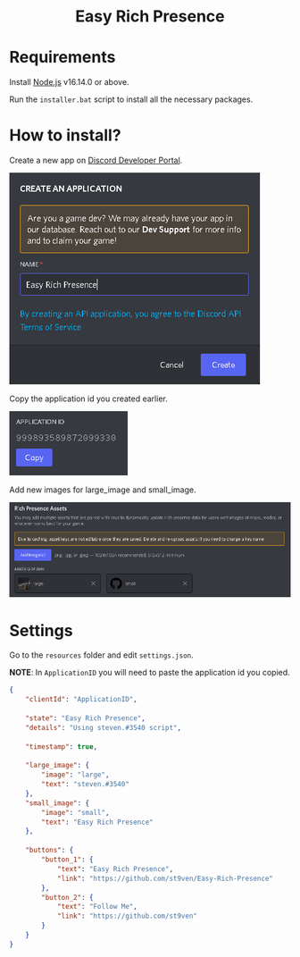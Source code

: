 <div align="center">
<strong><h1>Easy Rich Presence</h1></strong>
</div>

# Requirements
Install [Node.js](https://nodejs.org/es/download/) v16.14.0 or above.

Run the `installer.bat` script to install all the necessary packages.

# How to install?

Create a new app on [Discord Developer Portal](https://discord.com/developers/applications).

![New App](/assets/NewApp.png)

Copy the application id you created earlier.

![Application ID](/assets/ApplicationID.png)

Add new images for large_image and small_image.

![Assets](/assets/Assets.png)

# Settings

Go to the `resources` folder and edit `settings.json`.

**NOTE**: In `ApplicationID` you will need to paste the application id you copied.

```json
{
    "clientId": "ApplicationID",

    "state": "Easy Rich Presence",
    "details": "Using steven.#3540 script",

    "timestamp": true,

    "large_image": {
        "image": "large",
        "text": "steven.#3540"
    },
    "small_image": {
        "image": "small",
        "text": "Easy Rich Presence"
    },

    "buttons": {
        "button_1": {
            "text": "Easy Rich Presence",
            "link": "https://github.com/st9ven/Easy-Rich-Presence"
        },
        "button_2": {
            "text": "Follow Me",
            "link": "https://github.com/st9ven"
        }
    }
}
```
